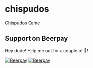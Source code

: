 chispudos
=========

Chispudos Game

## Support on Beerpay
Hey dude! Help me out for a couple of :beers:!

[![Beerpay](https://beerpay.io/educsis/chispudos/badge.svg?style=beer-square)](https://beerpay.io/educsis/chispudos)  [![Beerpay](https://beerpay.io/educsis/chispudos/make-wish.svg?style=flat-square)](https://beerpay.io/educsis/chispudos?focus=wish)